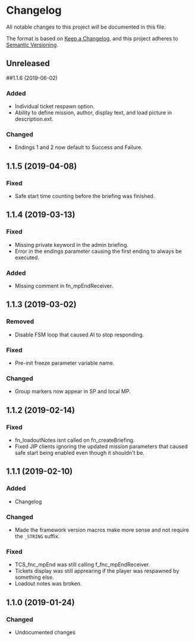 # Changelog
All notable changes to this project will be documented in this file.

The format is based on [Keep a Changelog](https://keepachangelog.com/en/1.0.0/),
and this project adheres to [Semantic Versioning](https://semver.org/spec/v2.0.0.html).

## Unreleased

##1.1.6 (2019-06-02)
### Added
* Individual ticket respawn option.
* Ability to define mission, author, display text, and load picture in description.ext.

### Changed
* Endings 1 and 2 now default to Success and Failure.

## 1.1.5 (2019-04-08)
### Fixed
* Safe start time counting before the briefing was finished.

## 1.1.4 (2019-03-13)
### Fixed
* Missing private keyword in the admin briefing.
* Error in the endings parameter causing the first ending to always be executed.

### Added
* Missing comment in fn_mpEndReceiver.

## 1.1.3 (2019-03-02)
### Removed
* Disable FSM loop that caused AI to stop responding.

### Fixed
* Pre-init freeze parameter variable name.

### Changed
* Group markers now appear in SP and local MP.

## 1.1.2 (2019-02-14)
### Fixed
* fn_loadoutNotes isnt called on fn_createBriefing.
* Fixed JIP clients ignoring the updated mission parameters that caused safe start being enabled even though it shouldn't be.

## 1.1.1 (2019-02-10)
### Added
* Changelog
### Changed
* Made the framework version macros make more sense and not require the `_STRING` suffix.
### Fixed
* TCS_fnc_mpEnd was still calling f_fnc_mpEndReceiver.
* Tickets display was still apprearing if the player was respawned by something else.
* Loadout notes was broken.


## 1.1.0 (2019-01-24)
### Changed
* Undocumented changes